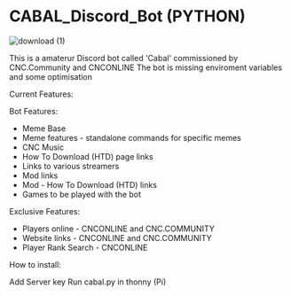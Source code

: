 # CABAL_Discord_Bot (PYTHON)

![download (1)](https://user-images.githubusercontent.com/84570199/130465749-c76b707b-e608-47fc-9c0b-d0f3d08cea1a.jpg)

This is a amaterur Discord bot called 'Cabal' commissioned by CNC.Community and CNCONLINE
The bot is missing enviroment variables and some optimisation





Current Features:

Bot Features:

- Meme Base
- Meme features - standalone commands for specific memes
- CNC Music
- How To Download (HTD) page links
- Links to various streamers
- Mod links
- Mod - How To Download (HTD) links
- Games to be played with the bot

Exclusive Features:

- Players online - CNCONLINE and CNC.COMMUNITY
- Website links - CNCONLINE and CNC.COMMUNITY
- Player Rank Search - CNCONLINE

How to install:

Add Server key
Run cabal.py in thonny (Pi)

